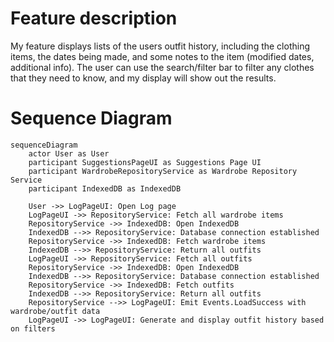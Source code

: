 # Feature description
My feature displays lists of the users outfit history, including the clothing items, the dates being made, and some notes to the item (modified dates, additional info). The user can use the search/filter bar to filter any clothes that they need to know, and my display will show out the results. 

# Sequence Diagram
```mermaid
sequenceDiagram
    actor User as User
    participant SuggestionsPageUI as Suggestions Page UI
    participant WardrobeRepositoryService as Wardrobe Repository Service
    participant IndexedDB as IndexedDB

    User ->> LogPageUI: Open Log page
    LogPageUI ->> RepositoryService: Fetch all wardrobe items
    RepositoryService ->> IndexedDB: Open IndexedDB
    IndexedDB -->> RepositoryService: Database connection established
    RepositoryService ->> IndexedDB: Fetch wardrobe items
    IndexedDB -->> RepositoryService: Return all outfits
    LogPageUI ->> RepositoryService: Fetch all outfits
    RepositoryService ->> IndexedDB: Open IndexedDB
    IndexedDB -->> RepositoryService: Database connection established
    RepositoryService ->> IndexedDB: Fetch outfits
    IndexedDB -->> RepositoryService: Return all outfits
    RepositoryService -->> LogPageUI: Emit Events.LoadSuccess with wardrobe/outfit data
    LogPageUI ->> LogPageUI: Generate and display outfit history based on filters